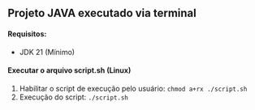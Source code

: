## Projeto JAVA executado via terminal

#### Requisitos:
+ JDK 21 (Mínimo)

#### Executar o arquivo script.sh (Linux)
1. Habilitar o script de execução pelo usuário: `chmod a+rx ./script.sh`
2. Execução do script: `./script.sh`
